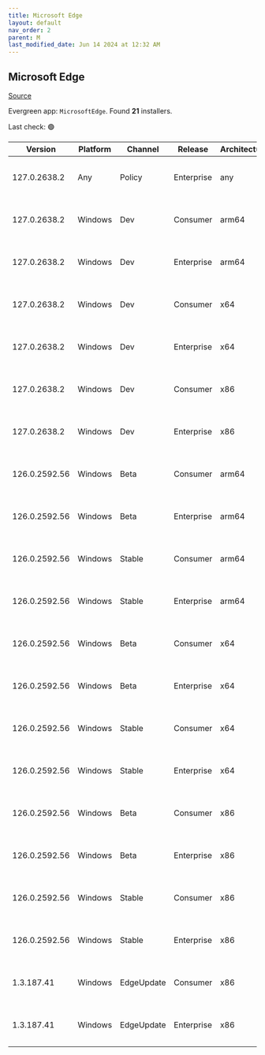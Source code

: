 ```yaml
---
title: Microsoft Edge
layout: default
nav_order: 2
parent: M
last_modified_date: Jun 14 2024 at 12:32 AM
---
```


## Microsoft Edge

[Source](https://www.microsoft.com/edge)

Evergreen app: `MicrosoftEdge`. Found **21** installers.

Last check: 🟢

| Version       | Platform | Channel    | Release    | Architecture | Hash                                                             | URI                                                                                                                                                                                                                                                                                                                      |
| ------------- | -------- | ---------- | ---------- | ------------ | ---------------------------------------------------------------- | ------------------------------------------------------------------------------------------------------------------------------------------------------------------------------------------------------------------------------------------------------------------------------------------------------------------------ |
| 127.0.2638.2  | Any      | Policy     | Enterprise | any          | 7174224E2B0525B297F4E530AA35ABF27E352AFD652C0B45FF40912A696C456C | [https://msedge.sf.dl.delivery.mp.microsoft.com/filestreamingservice/files/84a853d3-a43f-401c-bbbd-10131b41c438/MicrosoftEdgePolicyTemplates.cab](https://msedge.sf.dl.delivery.mp.microsoft.com/filestreamingservice/files/84a853d3-a43f-401c-bbbd-10131b41c438/MicrosoftEdgePolicyTemplates.cab)                       |
| 127.0.2638.2  | Windows  | Dev        | Consumer   | arm64        | F33C1ADA5135A4E2E5BD211060AFA0E8E20A57987FE3BE29625C129394F2C0A2 | [https://msedge.sf.dl.delivery.mp.microsoft.com/filestreamingservice/files/5a9c4735-b6ff-4466-a297-ac918e840267/MicrosoftEdgeDevEnterpriseARM64.msi](https://msedge.sf.dl.delivery.mp.microsoft.com/filestreamingservice/files/5a9c4735-b6ff-4466-a297-ac918e840267/MicrosoftEdgeDevEnterpriseARM64.msi)                 |
| 127.0.2638.2  | Windows  | Dev        | Enterprise | arm64        | F33C1ADA5135A4E2E5BD211060AFA0E8E20A57987FE3BE29625C129394F2C0A2 | [https://msedge.sf.dl.delivery.mp.microsoft.com/filestreamingservice/files/5a9c4735-b6ff-4466-a297-ac918e840267/MicrosoftEdgeDevEnterpriseARM64.msi](https://msedge.sf.dl.delivery.mp.microsoft.com/filestreamingservice/files/5a9c4735-b6ff-4466-a297-ac918e840267/MicrosoftEdgeDevEnterpriseARM64.msi)                 |
| 127.0.2638.2  | Windows  | Dev        | Consumer   | x64          | 7F68C3424D3AA2383D3F9BB02543380030E6919331338C5A169BBCD02AFDA9B9 | [https://msedge.sf.dl.delivery.mp.microsoft.com/filestreamingservice/files/521d1573-3ab8-47ca-9e5d-30ff42b394fb/MicrosoftEdgeDevEnterpriseX64.msi](https://msedge.sf.dl.delivery.mp.microsoft.com/filestreamingservice/files/521d1573-3ab8-47ca-9e5d-30ff42b394fb/MicrosoftEdgeDevEnterpriseX64.msi)                     |
| 127.0.2638.2  | Windows  | Dev        | Enterprise | x64          | 7F68C3424D3AA2383D3F9BB02543380030E6919331338C5A169BBCD02AFDA9B9 | [https://msedge.sf.dl.delivery.mp.microsoft.com/filestreamingservice/files/521d1573-3ab8-47ca-9e5d-30ff42b394fb/MicrosoftEdgeDevEnterpriseX64.msi](https://msedge.sf.dl.delivery.mp.microsoft.com/filestreamingservice/files/521d1573-3ab8-47ca-9e5d-30ff42b394fb/MicrosoftEdgeDevEnterpriseX64.msi)                     |
| 127.0.2638.2  | Windows  | Dev        | Consumer   | x86          | 4FC3681011403263DB57DBD0702DA546A8C76824F002B56726CF16E53948B720 | [https://msedge.sf.dl.delivery.mp.microsoft.com/filestreamingservice/files/3394f188-8f1a-495c-acf0-047b5a395d27/MicrosoftEdgeDevEnterpriseX86.msi](https://msedge.sf.dl.delivery.mp.microsoft.com/filestreamingservice/files/3394f188-8f1a-495c-acf0-047b5a395d27/MicrosoftEdgeDevEnterpriseX86.msi)                     |
| 127.0.2638.2  | Windows  | Dev        | Enterprise | x86          | 4FC3681011403263DB57DBD0702DA546A8C76824F002B56726CF16E53948B720 | [https://msedge.sf.dl.delivery.mp.microsoft.com/filestreamingservice/files/3394f188-8f1a-495c-acf0-047b5a395d27/MicrosoftEdgeDevEnterpriseX86.msi](https://msedge.sf.dl.delivery.mp.microsoft.com/filestreamingservice/files/3394f188-8f1a-495c-acf0-047b5a395d27/MicrosoftEdgeDevEnterpriseX86.msi)                     |
| 126.0.2592.56 | Windows  | Beta       | Consumer   | arm64        | 3212C88D573AD76CB7BD1CA9E5C81BD6E39F602940838115E43D8B9595BF409C | [https://msedge.sf.dl.delivery.mp.microsoft.com/filestreamingservice/files/f56b1979-eb12-4fc8-9818-fec7da2779af/MicrosoftEdgeBetaEnterpriseARM64.msi](https://msedge.sf.dl.delivery.mp.microsoft.com/filestreamingservice/files/f56b1979-eb12-4fc8-9818-fec7da2779af/MicrosoftEdgeBetaEnterpriseARM64.msi)               |
| 126.0.2592.56 | Windows  | Beta       | Enterprise | arm64        | 3212C88D573AD76CB7BD1CA9E5C81BD6E39F602940838115E43D8B9595BF409C | [https://msedge.sf.dl.delivery.mp.microsoft.com/filestreamingservice/files/f56b1979-eb12-4fc8-9818-fec7da2779af/MicrosoftEdgeBetaEnterpriseARM64.msi](https://msedge.sf.dl.delivery.mp.microsoft.com/filestreamingservice/files/f56b1979-eb12-4fc8-9818-fec7da2779af/MicrosoftEdgeBetaEnterpriseARM64.msi)               |
| 126.0.2592.56 | Windows  | Stable     | Consumer   | arm64        | 8A9D0A49DFEFD37ABAB4403593485890E9CD595F069C753B40C519E4D2C9B402 | [https://msedge.sf.dl.delivery.mp.microsoft.com/filestreamingservice/files/2c9a196d-9e54-434d-a45f-0fd11e9f66a2/MicrosoftEdgeEnterpriseARM64.msi](https://msedge.sf.dl.delivery.mp.microsoft.com/filestreamingservice/files/2c9a196d-9e54-434d-a45f-0fd11e9f66a2/MicrosoftEdgeEnterpriseARM64.msi)                       |
| 126.0.2592.56 | Windows  | Stable     | Enterprise | arm64        | 8A9D0A49DFEFD37ABAB4403593485890E9CD595F069C753B40C519E4D2C9B402 | [https://msedge.sf.dl.delivery.mp.microsoft.com/filestreamingservice/files/2c9a196d-9e54-434d-a45f-0fd11e9f66a2/MicrosoftEdgeEnterpriseARM64.msi](https://msedge.sf.dl.delivery.mp.microsoft.com/filestreamingservice/files/2c9a196d-9e54-434d-a45f-0fd11e9f66a2/MicrosoftEdgeEnterpriseARM64.msi)                       |
| 126.0.2592.56 | Windows  | Beta       | Consumer   | x64          | 9DA914E02BF88954AF6092DB652CE610C60678F827A42664B73526E27FB7649D | [https://msedge.sf.dl.delivery.mp.microsoft.com/filestreamingservice/files/d9fed14e-eb20-4d8d-ab85-d967eb3c7d17/MicrosoftEdgeBetaEnterpriseX64.msi](https://msedge.sf.dl.delivery.mp.microsoft.com/filestreamingservice/files/d9fed14e-eb20-4d8d-ab85-d967eb3c7d17/MicrosoftEdgeBetaEnterpriseX64.msi)                   |
| 126.0.2592.56 | Windows  | Beta       | Enterprise | x64          | 9DA914E02BF88954AF6092DB652CE610C60678F827A42664B73526E27FB7649D | [https://msedge.sf.dl.delivery.mp.microsoft.com/filestreamingservice/files/d9fed14e-eb20-4d8d-ab85-d967eb3c7d17/MicrosoftEdgeBetaEnterpriseX64.msi](https://msedge.sf.dl.delivery.mp.microsoft.com/filestreamingservice/files/d9fed14e-eb20-4d8d-ab85-d967eb3c7d17/MicrosoftEdgeBetaEnterpriseX64.msi)                   |
| 126.0.2592.56 | Windows  | Stable     | Consumer   | x64          | D2ECDEB8650AB7E60441881B022E692DC59603865A78070BDF1745B27C9BD111 | [https://msedge.sf.dl.delivery.mp.microsoft.com/filestreamingservice/files/3bbec756-02a0-4bf2-a403-e59c89eee4ae/MicrosoftEdgeEnterpriseX64.msi](https://msedge.sf.dl.delivery.mp.microsoft.com/filestreamingservice/files/3bbec756-02a0-4bf2-a403-e59c89eee4ae/MicrosoftEdgeEnterpriseX64.msi)                           |
| 126.0.2592.56 | Windows  | Stable     | Enterprise | x64          | D2ECDEB8650AB7E60441881B022E692DC59603865A78070BDF1745B27C9BD111 | [https://msedge.sf.dl.delivery.mp.microsoft.com/filestreamingservice/files/3bbec756-02a0-4bf2-a403-e59c89eee4ae/MicrosoftEdgeEnterpriseX64.msi](https://msedge.sf.dl.delivery.mp.microsoft.com/filestreamingservice/files/3bbec756-02a0-4bf2-a403-e59c89eee4ae/MicrosoftEdgeEnterpriseX64.msi)                           |
| 126.0.2592.56 | Windows  | Beta       | Consumer   | x86          | 7A6D2567EEAB05B9F19CF80ED8F89D127D5DB9DE20A54463877D6D80F15EAAC8 | [https://msedge.sf.dl.delivery.mp.microsoft.com/filestreamingservice/files/385f4029-d8ef-4787-8730-ba360e710c87/MicrosoftEdgeBetaEnterpriseX86.msi](https://msedge.sf.dl.delivery.mp.microsoft.com/filestreamingservice/files/385f4029-d8ef-4787-8730-ba360e710c87/MicrosoftEdgeBetaEnterpriseX86.msi)                   |
| 126.0.2592.56 | Windows  | Beta       | Enterprise | x86          | 7A6D2567EEAB05B9F19CF80ED8F89D127D5DB9DE20A54463877D6D80F15EAAC8 | [https://msedge.sf.dl.delivery.mp.microsoft.com/filestreamingservice/files/385f4029-d8ef-4787-8730-ba360e710c87/MicrosoftEdgeBetaEnterpriseX86.msi](https://msedge.sf.dl.delivery.mp.microsoft.com/filestreamingservice/files/385f4029-d8ef-4787-8730-ba360e710c87/MicrosoftEdgeBetaEnterpriseX86.msi)                   |
| 126.0.2592.56 | Windows  | Stable     | Consumer   | x86          | 9D77C53167A6870568663DC65B82EF76AAFB6399EF2F19B27B7DDBA8495F3596 | [https://msedge.sf.dl.delivery.mp.microsoft.com/filestreamingservice/files/d427d113-fb23-40cb-a904-10652e67fae7/MicrosoftEdgeEnterpriseX86.msi](https://msedge.sf.dl.delivery.mp.microsoft.com/filestreamingservice/files/d427d113-fb23-40cb-a904-10652e67fae7/MicrosoftEdgeEnterpriseX86.msi)                           |
| 126.0.2592.56 | Windows  | Stable     | Enterprise | x86          | 9D77C53167A6870568663DC65B82EF76AAFB6399EF2F19B27B7DDBA8495F3596 | [https://msedge.sf.dl.delivery.mp.microsoft.com/filestreamingservice/files/d427d113-fb23-40cb-a904-10652e67fae7/MicrosoftEdgeEnterpriseX86.msi](https://msedge.sf.dl.delivery.mp.microsoft.com/filestreamingservice/files/d427d113-fb23-40cb-a904-10652e67fae7/MicrosoftEdgeEnterpriseX86.msi)                           |
| 1.3.187.41    | Windows  | EdgeUpdate | Consumer   | x86          | 200A59ABDEB32CC4D2CEC4079BE205F18B5F45BAE42ACB7940151F9780569889 | [https://msedge.sf.dl.delivery.mp.microsoft.com/filestreamingservice/files/2106c895-651f-4ed2-89de-96e91206c60c/MicrosoftEdgeUpdateSetup_X86_1.3.187.41.exe](https://msedge.sf.dl.delivery.mp.microsoft.com/filestreamingservice/files/2106c895-651f-4ed2-89de-96e91206c60c/MicrosoftEdgeUpdateSetup_X86_1.3.187.41.exe) |
| 1.3.187.41    | Windows  | EdgeUpdate | Enterprise | x86          | 200A59ABDEB32CC4D2CEC4079BE205F18B5F45BAE42ACB7940151F9780569889 | [https://msedge.sf.dl.delivery.mp.microsoft.com/filestreamingservice/files/2106c895-651f-4ed2-89de-96e91206c60c/MicrosoftEdgeUpdateSetup_X86_1.3.187.41.exe](https://msedge.sf.dl.delivery.mp.microsoft.com/filestreamingservice/files/2106c895-651f-4ed2-89de-96e91206c60c/MicrosoftEdgeUpdateSetup_X86_1.3.187.41.exe) |
